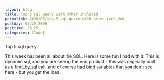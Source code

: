 ```yaml
---
layout: blog
title: Top 5 sql query with other included
permalink: 2009/03/top-5-sql-query-with-other-included
postday: 03/20 2009
posttime: 23_25
categories: [Code]
---
```


<p>Top 5 sql query</p>
<p>This week has been all about the SQL. Here is some fun I had with it. This is dynamic sql, and you are seeing the end product - this was originally built as a find_by_sql call, and of course had bind variables that you don&#039;t see here - but you get the idea.</p>
<script src="https://gist.github.com/860832.js?file=TOP_5.sql"></script>
